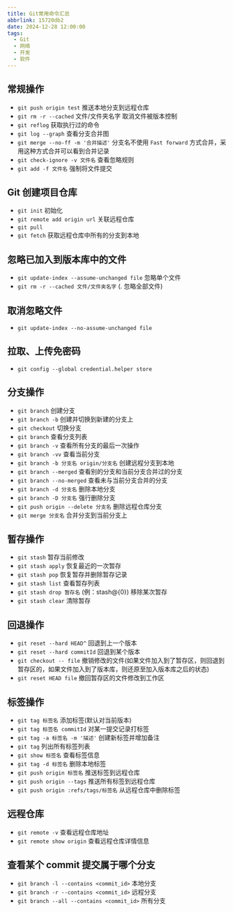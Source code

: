 ```yaml
---
title: Git常用命令汇总
abbrlink: 15720db2
date: 2024-12-28 12:00:00
tags:
  - Git
  - 网络
  - 开发
  - 软件
---
```


## 常规操作
- `git push origin test` 推送本地分支到远程仓库
- `git rm -r --cached` 文件/文件夹名字 取消文件被版本控制
- `git reflog` 获取执行过的命令
- `git log --graph` 查看分支合并图
- `git merge --no-ff -m '合并描述'` 分支名不使用 `Fast forward` 方式合并，采用这种方式合并可以看到合并记录
- `git check-ignore -v 文件名` 查看忽略规则
- `git add -f 文件名` 强制将文件提交

## Git 创建项目仓库
- `git init` 初始化
- `git remote add origin url` 关联远程仓库
- `git pull`
- `git fetch` 获取远程仓库中所有的分支到本地

## 忽略已加入到版本库中的文件
- `git update-index --assume-unchanged file` 忽略单个文件
- `git rm -r --cached 文件/文件夹名字` (. 忽略全部文件)

## 取消忽略文件
- `git update-index --no-assume-unchanged file`

## 拉取、上传免密码
- `git config --global credential.helper store`

## 分支操作
- `git branch` 创建分支
- `git branch -b` 创建并切换到新建的分支上
- `git checkout` 切换分支
- `git branch` 查看分支列表
- `git branch -v` 查看所有分支的最后一次操作
- `git branch -vv` 查看当前分支
- `git branch -b 分支名 origin/分支名` 创建远程分支到本地
- `git branch --merged` 查看别的分支和当前分支合并过的分支
- `git branch --no-merged` 查看未与当前分支合并的分支
- `git branch -d 分支名` 删除本地分支
- `git branch -D 分支名` 强行删除分支
- `git push origin --delete 分支名` 删除远程仓库分支
- `git merge 分支名` 合并分支到当前分支上

## 暂存操作
- `git stash` 暂存当前修改
- `git stash apply` 恢复最近的一次暂存
- `git stash pop` 恢复暂存并删除暂存记录
- `git stash list` 查看暂存列表
- `git stash drop 暂存名` (例：stash@{0}) 移除某次暂存
- `git stash clear` 清除暂存

## 回退操作
- `git reset --hard HEAD^` 回退到上一个版本
- `git reset --hard commitId` 回退到某个版本
- `git checkout -- file` 撤销修改的文件(如果文件加入到了暂存区，则回退到暂存区的，如果文件加入到了版本库，则还原至加入版本库之后的状态)
- `git reset HEAD file` 撤回暂存区的文件修改到工作区

## 标签操作
- `git tag 标签名` 添加标签(默认对当前版本)
- `git tag 标签名 commitId` 对某一提交记录打标签
- `git tag -a 标签名 -m '描述'` 创建新标签并增加备注
- `git tag` 列出所有标签列表
- `git show 标签名` 查看标签信息
- `git tag -d 标签名` 删除本地标签
- `git push origin 标签名` 推送标签到远程仓库
- `git push origin --tags` 推送所有标签到远程仓库
- `git push origin :refs/tags/标签名` 从远程仓库中删除标签

## 远程仓库
- `git remote -v` 查看远程仓库地址
- `git remote show origin` 查看远程仓库详情信息

## 查看某个 commit 提交属于哪个分支
- `git branch -l --contains <commit_id>` 本地分支
- `git branch -r --contains <commit_id>` 远程分支
- `git branch --all --contains <commit_id>` 所有分支
